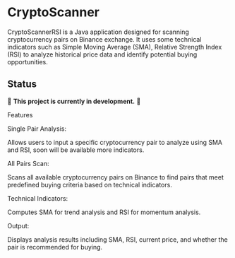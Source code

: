 # CryptoScanner
CryptoScannerRSI is a Java application designed for scanning cryptocurrency pairs on Binance exchange. It uses some technical indicators such as Simple Moving Average (SMA), Relative Strength Index (RSI) to analyze historical price data and identify potential buying opportunities.

## Status

🚧 **This project is currently in development.** 🚧


Features

Single Pair Analysis: 

Allows users to input a specific cryptocurrency pair to analyze using SMA and RSI, soon will be available more indicators. 

All Pairs Scan: 

Scans all available cryptocurrency pairs on Binance to find pairs that meet predefined buying criteria based on technical indicators.

Technical Indicators: 

Computes SMA for trend analysis and RSI for momentum analysis.

Output: 

Displays analysis results including SMA, RSI, current price, and whether the pair is recommended for buying.
